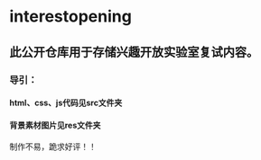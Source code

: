 # interestopening
## 此公开仓库用于存储兴趣开放实验室复试内容。
### 导引：

#### **html、css、js代码见src文件夹**
#### **背景素材图片见res文件夹**


制作不易，跪求好评！！

